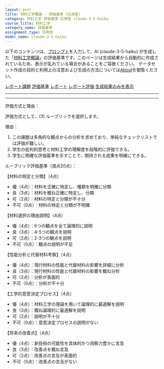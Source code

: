 ```yaml
---
layout: post
title: 材料工学概論 - 評価基準 (応用型)
category: 材料工学 評価基準 応用型 claude-3-5-haiku
course_title: 材料工学
category_name: 評価基準
assignment_type: 応用型
model_name: claude-3-5-haiku
---
```


以下のコンテンツは、[プロンプト](http://127.0.0.1:8000/generated/材料工学/claude-3-5-haiku/prompt_評価基準-応用型.md)を入力して、AI (claude-3-5-haiku) が生成した「[材料工学概論](/contents/材料工学/)」の評価基準です。このページは生成結果から自動的に作成されているため、表示が乱れている場合があることをご容赦ください。
データセット作成の目的と利用上の注意および生成の方法については[About](/About)を御覧ください。

[レポート課題](../レポート課題-応用型)
[評価基準](../評価基準-応用型)
[レポート](../レポート-応用型)
[レポート評価](../レポート評価-応用型)
[生成結果のみを表示](http://127.0.0.1:8000/generated/材料工学/claude-3-5-haiku/評価基準-応用型.md)
  

***
***
  
評価方式と理由：

評価方式として、(3) ルーブリックを選択します。

理由：
1. この課題は多角的な観点からの分析を求めており、単純なチェックリストでは評価が難しい。
2. 学生の批判的思考と材料工学の理解度を段階的に評価できる。
3. 学生に明確な評価基準を示すことで、期待される成果を明確にできる。

ルーブリック評価基準（満点20点）：

【材料の特定と分類】（4点）
- 優（4点）：材料を正確に特定し、種類を明確に分類
- 良（3点）：材料を概ね正確に特定し、分類
- 可（2点）：材料の特定と分類が不十分
- 不可（0点）：材料の特定と分類が不明確

【材料選択の理由説明】（4点）
- 優（4点）：6つの観点を全て論理的に説明
- 良（3点）：4-5つの観点を説明
- 可（2点）：2-3つの観点を説明
- 不可（0点）：観点の説明が不足

【性能分析と代替材料考察】（4点）
- 優（4点）：現行材料の性能と代替材料の影響を詳細に分析
- 良（3点）：現行材料の性能と代替材料の影響を概ね分析
- 可（2点）：分析が表面的
- 不可（0点）：分析が不十分

【工学的意思決定プロセス】（4点）
- 優（4点）：材料工学の理論を用いて論理的に最適解を説明
- 良（3点）：概ね論理的に最適解を説明
- 可（2点）：説明が不十分
- 不可（0点）：意思決定プロセスの説明がない

【将来の改善点】（4点）
- 優（4点）：新技術の可能性を具体的かつ洞察力豊かに言及
- 良（3点）：改善点を概ね言及
- 可（2点）：改善点の言及が表面的
- 不可（0点）：改善点の言及がない
